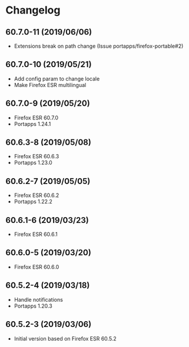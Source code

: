 # Changelog

## 60.7.0-11 (2019/06/06)

* Extensions break on path change (Issue portapps/firefox-portable#2)

## 60.7.0-10 (2019/05/21)

* Add config param to change locale
* Make Firefox ESR multilingual

## 60.7.0-9 (2019/05/20)

* Firefox ESR 60.7.0
* Portapps 1.24.1

## 60.6.3-8 (2019/05/08)

* Firefox ESR 60.6.3
* Portapps 1.23.0

## 60.6.2-7 (2019/05/05)

* Firefox ESR 60.6.2
* Portapps 1.22.2

## 60.6.1-6 (2019/03/23)

* Firefox ESR 60.6.1

## 60.6.0-5 (2019/03/20)

* Firefox ESR 60.6.0

## 60.5.2-4 (2019/03/18)

* Handle notifications
* Portapps 1.20.3

## 60.5.2-3 (2019/03/06)

* Initial version based on Firefox ESR 60.5.2
